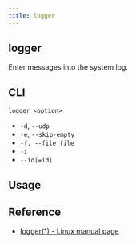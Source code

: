 ```yaml
---
title: logger
---
```


## logger
Enter messages into the system log.

## CLI

```
logger <option>
```

* `-d`, `--udp`
* `-e`, `--skip-empty`
* `-f, --file file`
* `-i`
* `--id[=id]`



## Usage


## Reference
- [logger\(1\) \- Linux manual page](http://man7.org/linux/man-pages/man1/logger.1.html)
